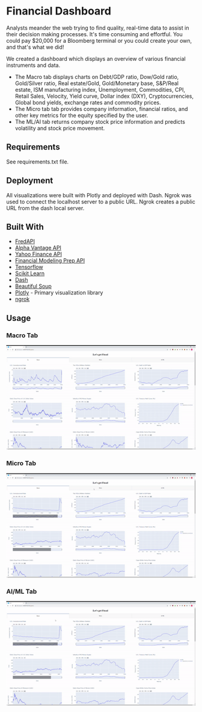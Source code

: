 # Financial Dashboard
Analysts meander the web trying to find quality, real-time data to assist in their decision making processes.  It's time consuming and effortful.  You could pay $20,000 for a Bloomberg terminal or you could create your own, and that's what we did!

We created a dashboard which displays an overview of various financial instruments and data.  
- The Macro tab displays charts on Debt/GDP ratio, Dow/Gold ratio, Gold/Silver ratio, Real estate/Gold, Gold/Monetary base, S&P/Real estate, ISM manufacturing index, Unemployment, Commodities, CPI, Retail Sales, Velocity, Yield curve, Dollar index (DXY), Cryptocurrencies, Global bond yields, exchange rates and commodity prices.  
- The Micro tab tab provides company information, financial ratios, and other key metrics for the equity specified by the user. 
- The ML/AI tab returns company stock price information and predicts volatility and stock price movement.

## Requirements
See requirements.txt file.

## Deployment
All visualizations were built with Plotly and deployed with Dash. Ngrok was used to connect the localhost server to a public URL. Ngrok creates a public URL from the dash local server.

## Built With

* [FredAPI](https://github.com/mortada/fredapi)
* [Alpha Vantage API](https://www.alphavantage.co/documentation/)
* [Yahoo Finance API](https://pypi.org/project/yfinance/)
* [Financial Modeling Prep API](https://financialmodelingprep.com/developer/docs/)
* [Tensorflow](https://www.tensorflow.org/)
* [Scikit Learn](https://scikit-learn.org/stable/)
* [Dash](https://plotly.com/dash/)
* [Beautiful Soup](https://www.crummy.com/software/BeautifulSoup/bs4/doc/)
* [Plotly](https://plotly.com/python) - Primary visualization library
* [ngrok](https://ngrok.com/)

## Usage
### Macro Tab
![Macro Tab](Videos/Macro.gif)

### Micro Tab
![Micro Tab](Videos/Micro.gif)

### AI/ML Tab
![AI/ML Tab](Videos/AI_ML.gif)
